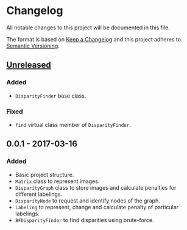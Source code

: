 # Changelog

All notable changes to this project will be documented in this file.

The format is based on [Keep a Changelog]
and this project adheres to [Semantic Versioning].

## [Unreleased]

### Added

- `DisparityFinder` base class.

### Fixed

- `find` virtual class member of `DisparityFinder`.

## 0.0.1 - 2017-03-16

### Added

- Basic project structure.
- `Matrix` class to represent images.
- `DisparityGraph` class to store images
  and calculate penalties for different labelings.
- `DisparityNode` to request and identify nodes of the graph.
- `Labeling` to represent, change and calculate penalty
  of particular labelings.
- `BFDisparityFinder` to find disparities using brute-force.

[Unreleased]: https://github.com/char-lie/stereo-vision/compare/v0.0.1...HEAD

[Keep a Changelog]: http://keepachangelog.com/en/1.0.0/
[Semantic Versioning]: http://semver.org/spec/v2.0.0.html
